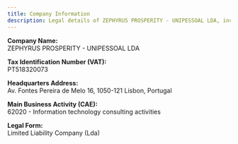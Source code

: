 ```yaml
---
title: Company Information
description: Legal details of ZEPHYRUS PROSPERITY - UNIPESSOAL LDA, including name, NIF/NIPC, address, and fiscal information. Please refer to this document for the company's formal information.
---
```


**Company Name:**  
ZEPHYRUS PROSPERITY - UNIPESSOAL LDA

**Tax Identification Number (VAT):**  
PT518320073

**Headquarters Address:**  
Av. Fontes Pereira de Melo 16, 1050-121 Lisbon, Portugal

**Main Business Activity (CAE):**  
62020 - Information technology consulting activities

**Legal Form:**  
Limited Liability Company (Lda)
